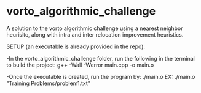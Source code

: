 # vorto_algorithmic_challenge

A solution to the vorto algorithmic challenge using a nearest neighbor heurisitc, along with intra and inter relocation improvement heuristics.

SETUP (an executable is already provided in the repo):

  -In the vorto_algorithmic_challenge folder, run the following in the terminal to build the project:
      g++ -Wall -Werror main.cpp -o main.o

  -Once the executable is created, run the program by:
      ./main.o <filepath>
      EX: ./main.o "Training Problems/problem1.txt"

